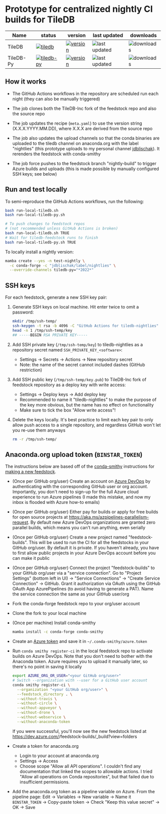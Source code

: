# Prototype for centralized nightly CI builds for TileDB

Name        | status  | version | last updated | downloads
----------- | ------- | ------- | ------------ | ---------
TileDB      | [![tiledb](https://github.com/jdblischak/tiledb-nightlies-prototype/workflows/tiledb/badge.svg)](https://github.com/jdblischak/tiledb-nightlies-prototype/actions/workflows/tiledb.yml) | [![version](https://anaconda.org/jdblischak/tiledb/badges/version.svg)](https://anaconda.org/jdblischak/tiledb) | ![last updated](https://anaconda.org/jdblischak/tiledb/badges/latest_release_date.svg) | ![downloads](https://anaconda.org/jdblischak/tiledb/badges/downloads.svg)
TileDB-Py   | [![tiledb-py](https://github.com/jdblischak/tiledb-nightlies-prototype/workflows/tiledb-py/badge.svg)](https://github.com/jdblischak/tiledb-nightlies-prototype/actions/workflows/tiledb-py.yml) | [![version](https://anaconda.org/jdblischak/tiledb-py/badges/version.svg)](https://anaconda.org/jdblischak/tiledb-py) | ![last updated](https://anaconda.org/jdblischak/tiledb-py/badges/latest_release_date.svg) | ![downloads](https://anaconda.org/jdblischak/tiledb-py/badges/downloads.svg)

## How it works

* The GitHub Actions workflows in the repository are scheduled run each night
  (they can also be manually triggered)

* The job clones both the TileDB-Inc fork of the feedstock repo and also the
  source repo

* The job updates the recipe (`meta.yaml`) to use the version string
  (X.X.X.YYYY.MM.DD), where X.X.X are derived from the source repo

* The job also updates the upload channels so that the conda binaries are
  uploaded to the tiledb channel on anaconda.org with the label "nightlies"
  (this prototype uploads to my personal channel
  [jdblischak][anaconda.org-tiledb]). It rerenders the feedstock with
  conda-smithy

    [anaconda.org-tiledb]: https://anaconda.org/jdblischak/tiledb/files?version=&channel=nightlies

* The job force pushes to the feedstock branch "nightly-build" to trigger Azure
  builds and uploads (this is made possible by manually configured SSH keys; see
  below)

## Run and test locally

To semi-reproduce the GitHub Actions workflows, run the following:

```sh
bash run-local-tiledb.sh
bash run-local-tiledb-py.sh

# To push changes to feedstock repos
# (not recommended unless GitHub Actions is broken)
bash run-local-tiledb.sh TRUE
# Wait for tiledb-feedstock runs to finish
bash run-local-tiledb-py.sh TRUE
```

To locally install a nightly version:

```sh
mamba create --yes -n test-nightly \
  -c conda-forge -c "jdblischak/label/nightlies" \
  --override-channels tiledb-py="*2022*"
```

## SSH keys

For each feedstock, generate a new SSH key pair:

1. Generate SSH keys on local machine. Hit enter twice to omit a password:

    ```sh
    mkdir /tmp/ssh-temp/
    ssh-keygen -t rsa -b 4096 -C "GitHub Actions for tiledb-nightlies" -f /tmp/ssh-temp/key
    head -n 1 /tmp/ssh-temp/key
    ## -----BEGIN RSA PRIVATE KEY-----
    ```

1. Add SSH private key (`/tmp/ssh-temp/key`) to tiledb-nightlies as a repository secret named
   `SSH_PRIVATE_KEY_<software>`:
    * Settings -> Secrets -> Actions -> New repository secret
    * Note: the name of the secret cannot included dashes (GitHub restriction)

1. Add SSH public key (`/tmp/ssh-temp/key.pub`) to TileDB-Inc fork of feedstock
   repository as a deploy key with write access:
    * Settings -> Deploy keys -> Add deploy key
    * Recommended to name it "tiledb-nightlies" to make the purpose of the key
      more obvious, but the name has no effect on functionality
    * Make sure to tick the box "Allow write access"!

1. Delete the keys locally. It's best practice to limit each key pair to only
   allow push access to a single repository, and regardless GitHub won't let you
   re-use them anyways

   ```sh
   rm -r /tmp/ssh-temp/
   ```

## Anaconda.org upload token (`BINSTAR_TOKEN`)

The instructions below are based off of the [conda-smithy][] instructions for
[making a new feedstock][making-a-new-feedstock].

[conda-smithy]: https://github.com/conda-forge/conda-smithy
[making-a-new-feedstock]: https://github.com/conda-forge/conda-smithy#making-a-new-feedstock

* (Once per GitHub org/user) Create an account on [Azure DevOps][azure]
  by authenticating with the corresponding GitHub user or org account.
  Importantly, you don't need to sign-up for the full Azure cloud experience to
  run Azure pipelines (I made this mistake, and now my inbox is flooded with
  Azure how-to emails)

    [azure]: https://dev.azure.com/

* (Once per GitHub org/user) Either pay for builds or apply for free builds for
  open source projects at https://aka.ms/azpipelines-parallelism-request. By
  default new Azure DevOps organizations are granted zero parallel builds, which
  means you can't run anything, even serially

* (Once per GitHub org/user) Create a new project named "feedstock-builds". This
  will be used to run the CI for all the feedstocks in your GitHub org/user. By
  default it is private. If you haven't already, you have to first allow public
  projects in your Azure DevOps account before you can make it public

* (Once per GitHub org/user) Connect the project "feedstock-builds" to your
  GitHub org/user via a "service connection". Go to "Project Settings" (bottom
  left in UI) -> "Service Connections" -> "Create Service Connection" -> GitHub.
  Grant it authorization via OAuth using the GitHub OAuth App AzurePipelines (to
  avoid having to generate a PAT). Name the service connection the same as your
  GitHub user/org

* Fork the conda-forge feedstock repo to your org/user account

* Clone the fork to your local machine

* (Once per machine) Install conda-smithy

    ```sh
    mamba install -c conda-forge conda-smithy
    ```

* Create an [Azure token][azure-token] and save it in
  `~/.conda-smithy/azure.token`

  [azure-token]: https://dev.azure.com/conda-forge/_usersSettings/tokens

* Run `conda smithy register-ci` in the local feedstock repo to activate builds
  on Azure DevOps. Note that you don't need to bother with the Anaconda token.
  Azure requires you to upload it manually later, so there's no point in saving
  it locally

    ```sh
    export AZURE_ORG_OR_USER="<your GitHub org/user>"
    # Switch --organization with --user for a GitHub user account
    conda smithy register-ci \
      --organization "<your GitHub org/user>" \
      --feedstock_directory . \
      --without-travis \
      --without-circle \
      --without-appveyor \
      --without-drone \
      --without-webservice \
      --without-anaconda-token
    ```

    If you were successful, you'll now see the new feedstock listed at https://dev.azure.com/<account>/feedstock-builds/_build?view=folders

* Create a token for anaconda.org
  * Login to your account at anaconda.org
  * Settings -> Access
  * Choose scope "Allow all API operations". I couldn't find any documentation
    that linked the scopes to allowable actions. I tried "Allow all operations
    on Conda repositories", but that failed due to insufficient permissions.

* Add the anaconda.org token as a pipeline variable on Azure. From the pipeline
  page: Edit -> Variables -> New variable -> Name it `BINSTAR_TOKEN` ->
  Copy-paste token -> Check "Keep this value secret" -> OK -> Save
